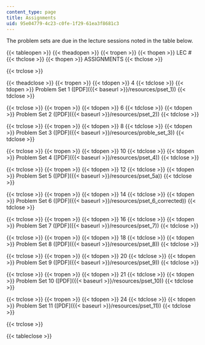 ```yaml
---
content_type: page
title: Assignments
uid: 95e04779-4c23-c0fe-1f29-61ea3f8681c3
---
```


The problem sets are due in the lecture sessions noted in the table below.

{{< tableopen >}}
{{< theadopen >}}
{{< tropen >}}
{{< thopen >}}
LEC #
{{< thclose >}}
{{< thopen >}}
ASSIGNMENTS
{{< thclose >}}

{{< trclose >}}

{{< theadclose >}}
{{< tropen >}}
{{< tdopen >}}
4
{{< tdclose >}}
{{< tdopen >}}
Problem Set 1 ([PDF]({{< baseurl >}}/resources/pset_1))
{{< tdclose >}}

{{< trclose >}}
{{< tropen >}}
{{< tdopen >}}
6
{{< tdclose >}}
{{< tdopen >}}
Problem Set 2 ([PDF]({{< baseurl >}}/resources/pset_2))
{{< tdclose >}}

{{< trclose >}}
{{< tropen >}}
{{< tdopen >}}
8
{{< tdclose >}}
{{< tdopen >}}
Problem Set 3 ([PDF]({{< baseurl >}}/resources/proble_set_3))
{{< tdclose >}}

{{< trclose >}}
{{< tropen >}}
{{< tdopen >}}
10
{{< tdclose >}}
{{< tdopen >}}
Problem Set 4 ([PDF]({{< baseurl >}}/resources/pset_4))
{{< tdclose >}}

{{< trclose >}}
{{< tropen >}}
{{< tdopen >}}
12
{{< tdclose >}}
{{< tdopen >}}
Problem Set 5 ([PDF]({{< baseurl >}}/resources/pset_5a))
{{< tdclose >}}

{{< trclose >}}
{{< tropen >}}
{{< tdopen >}}
14
{{< tdclose >}}
{{< tdopen >}}
Problem Set 6 ([PDF]({{< baseurl >}}/resources/pset_6_corrected))
{{< tdclose >}}

{{< trclose >}}
{{< tropen >}}
{{< tdopen >}}
16
{{< tdclose >}}
{{< tdopen >}}
Problem Set 7 ([PDF]({{< baseurl >}}/resources/pset_7))
{{< tdclose >}}

{{< trclose >}}
{{< tropen >}}
{{< tdopen >}}
18
{{< tdclose >}}
{{< tdopen >}}
Problem Set 8 ([PDF]({{< baseurl >}}/resources/pset_8))
{{< tdclose >}}

{{< trclose >}}
{{< tropen >}}
{{< tdopen >}}
20
{{< tdclose >}}
{{< tdopen >}}
Problem Set 9 ([PDF]({{< baseurl >}}/resources/pset_9))
{{< tdclose >}}

{{< trclose >}}
{{< tropen >}}
{{< tdopen >}}
21
{{< tdclose >}}
{{< tdopen >}}
Problem Set 10 ([PDF]({{< baseurl >}}/resources/pset_10))
{{< tdclose >}}

{{< trclose >}}
{{< tropen >}}
{{< tdopen >}}
24
{{< tdclose >}}
{{< tdopen >}}
Problem Set 11 ([PDF]({{< baseurl >}}/resources/pset_11))
{{< tdclose >}}

{{< trclose >}}

{{< tableclose >}}
